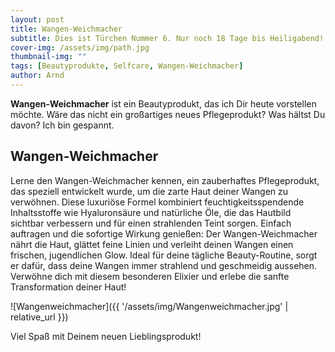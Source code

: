 ```yaml
---
layout: post
title: Wangen-Weichmacher
subtitle: Dies ist Türchen Nummer 6. Nur noch 18 Tage bis Heiligabend!
cover-img: /assets/img/path.jpg
thumbnail-img: ""
tags: [Beautyprodukte, Selfcare, Wangen-Weichmacher]
author: Arnd
---
```


**Wangen-Weichmacher** ist ein Beautyprodukt, das ich Dir heute vorstellen möchte. Wäre das nicht ein großartiges neues Pflegeprodukt? Was hältst Du davon? Ich bin gespannt. 

## Wangen-Weichmacher

Lerne den Wangen-Weichmacher kennen, ein zauberhaftes Pflegeprodukt, das speziell entwickelt wurde, um die zarte Haut deiner Wangen zu verwöhnen. Diese luxuriöse Formel kombiniert feuchtigkeitsspendende Inhaltsstoffe wie Hyaluronsäure und natürliche Öle, die das Hautbild sichtbar verbessern und für einen strahlenden Teint sorgen. Einfach auftragen und die sofortige Wirkung genießen: Der Wangen-Weichmacher nährt die Haut, glättet feine Linien und verleiht deinen Wangen einen frischen, jugendlichen Glow. Ideal für deine tägliche Beauty-Routine, sorgt er dafür, dass deine Wangen immer strahlend und geschmeidig aussehen. Verwöhne dich mit diesem besonderen Elixier und erlebe die sanfte Transformation deiner Haut!

![Wangenweichmacher]({{ '/assets/img/Wangenweichmacher.jpg' | relative_url }})

Viel Spaß mit Deinem neuen Lieblingsprodukt!